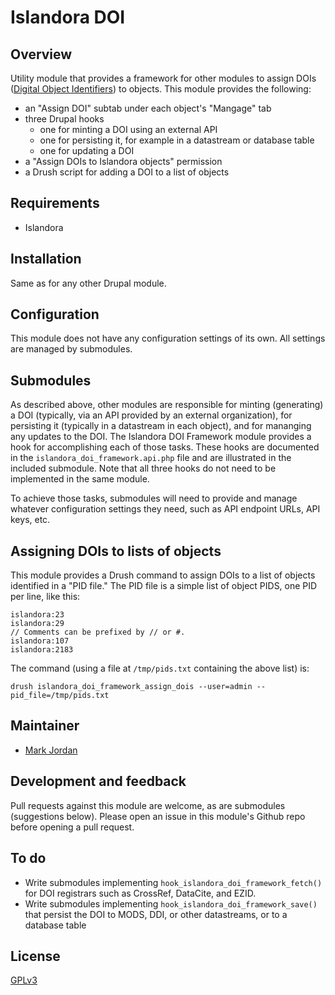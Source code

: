 # Islandora DOI

## Overview

Utility module that provides a framework for other modules to assign DOIs ([Digital Object Identifiers](https://en.wikipedia.org/wiki/Digital_object_identifier)) to objects. This module provides the following:

* an "Assign DOI" subtab under each object's "Mangage" tab
* three Drupal hooks
  * one for minting a DOI using an external API
  * one for persisting it, for example in a datastream or database table
  * one for updating a DOI
* a "Assign DOIs to Islandora objects" permission
* a Drush script for adding a DOI to a list of objects

## Requirements

* Islandora

## Installation

Same as for any other Drupal module.

## Configuration

This module does not have any configuration settings of its own. All settings are managed by submodules.

## Submodules

As described above, other modules are responsible for minting (generating) a DOI (typically, via an API provided by an external organization), for persisting it (typically in a datastream in each object), and for mananging any updates to the DOI. The Islandora DOI Framework module provides a hook for accomplishing each of those tasks. These hooks are documented in the `islandora_doi_framework.api.php` file and are illustrated in the included submodule. Note that all three hooks do not need to be implemented in the same module.

To achieve those tasks, submodules will need to provide and manage whatever configuration settings they need, such as API endpoint URLs, API keys, etc.

## Assigning DOIs to lists of objects

This module provides a Drush command to assign DOIs to a list of objects identified in a "PID file." The PID file is a simple list of object PIDS, one PID per line, like this:

```
islandora:23
islandora:29
// Comments can be prefixed by // or #.
islandora:107
islandora:2183
```

The command (using a file at `/tmp/pids.txt` containing the above list) is:

`drush islandora_doi_framework_assign_dois --user=admin --pid_file=/tmp/pids.txt`

## Maintainer

* [Mark Jordan](https://github.com/mjordan)

## Development and feedback

Pull requests against this module are welcome, as are submodules (suggestions below). Please open an issue in this module's Github repo before opening a pull request.

## To do

* Write submodules implementing `hook_islandora_doi_framework_fetch()` for DOI registrars such as CrossRef, DataCite, and EZID.
* Write submodules implementing `hook_islandora_doi_framework_save()` that persist the DOI to MODS, DDI, or other datastreams, or to a database table

## License

 [GPLv3](http://www.gnu.org/licenses/gpl-3.0.txt)

